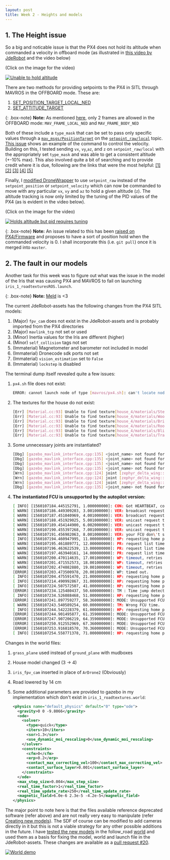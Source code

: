 ```yaml
---
layout: post
title: Week 2 - Heights and models
---
```


## 1. The Height issue

So a big and noticable issue is that the PX4 does not hold its altitude when commanded a velocity in offboard mode (as illustrated in [this video by JdeRobot](https://www.youtube.com/watch?v=x3U_V2lc4LQ) and the video below)

(Click on the image for the video)

[![Unable to hold altitude](http://img.youtube.com/vi/wng4TO8XjqQ/0.jpg)](http://www.youtube.com/watch?v=wng4TO8XjqQ "Height issue")

There are two methods for providing setpoints to the PX4 in SITL through MAVROS in the OFFBOARD mode. These are:

1. [SET_POSITION_TARGET_LOCAL_NED](https://mavlink.io/en/messages/common.html#SET_POSITION_TARGET_LOCAL_NED)
2. [SET_ATTITUDE_TARGET](https://mavlink.io/en/messages/common.html#SET_ATTITUDE_TARGET)

{: .box-note}
**Note:** As mentioned [here](https://docs.px4.io/en/flight_modes/offboard.html), only 2 frames are allowed in the OFFBOARD mode: `MAV_FRAME_LOCAL_NED` and `MAV_FRAME_BODY_NED`

Both of these include a `type_mask` that can be set to pass only specific values through a [`mav_msgs/PositionTarget`](http://docs.ros.org/api/mavros_msgs/html/msg/PositionTarget.html) on the [`setpoint_raw/local`](http://wiki.ros.org/mavros#mavros.2BAC8-Plugins.setpoint_raw) topic. [This issue](https://github.com/mavlink/mavros/issues/792#issuecomment-328018718) shows an example of the command to control the velocity. Building on this, I tested sending `vx`, `vy`,`az`, and `z` on `setpoint_raw/local` with the appropriately set `type_mask` and was able to get a consistent altitude (+-10% max). This also involved quite a bit of searching and to provide credit where it is due, following are the links that were the most helpful:
[\[1\]](http://answers.ros.org/question/251356/mavros-simultaneous-position-and-velocity-control/)
[\[2\]](https://github.com/mavlink/mavros/issues/794)
[\[3\]](https://github.com/mavlink/mavros/issues/402)
[\[4\]](https://github.com/mavlink/mavros/issues/1074)
[\[5\]](https://github.com/mavlink/mavros/issues/471)

Finally, I [modified DroneWrapper](https://github.com/TheRoboticsClub/colab-gsoc2019-Nikhil_Khedekar/blob/master/catkin_ws/src/drone_exercises/src/drone_wrapper.py) to use `setpoint_raw` instead of the `setpoint_position` or `setpoint_velocity` which can now be commanded to move with any particular `vx`, `vy` and `az` to hold a given altitude (`z`). The altitude tracking is now only limited by the tuning of the PID values of the PX4 (as is evident in the video below).

(Click on the image for the video)

[![Holds altitude but pid requires tuning](http://img.youtube.com/vi/T9zrcGUN0II/0.jpg)](http://www.youtube.com/watch?v=T9zrcGUN0II "Height fix")

{: .box-note}
**Note:** An issue related to this has been [raised on PX4/Firmware](https://github.com/PX4/Firmware/issues/12206) and proposes to have a sort of position hold when the commanded velocity is 0. I shall incorporate this (i.e. `git pull`) once it is merged into `master`.

## 2. The fault in our models

Another task for this week was to figure out what was the issue in the model of the Iris that was causing PX4 and MAVROS to fail on launching `iris_1_roadtexturesROS.launch`.

{: .box-note}
**Note:** [Meld](https://meldmerge.org/) is <3

The current JdeRobot-assets has the following changes from the PX4 SITL models:

1. (Major) `fpv_cam` does not exist in the JdeRobot-assets and is probably imported from the PX4 directories
2. (Major) `mavlink_tcp` not set or used
3. (Minor) Inertia values for the Iris are different (higher)
4. (Minor) `self_collision` tags not set
5. (Immaterial) Magnetometer and barometer not included in model
6. (Immaterial) Dronecode sdk ports not set
7. (Immaterial) `vision_estimation` set to `False`
8. (Immaterial) `lockstep` is disabled

The terminal dump itself revealed quite a few issues:

1. `px4.sh` file does not exist:

    ```bash
    ERROR: cannot launch node of type [mavros/px4.sh]: can't locate node [px4.sh] in package [mavros]
    ```

2. The textures for the house do not exist:

    ```bash
    [Err] [Material.cc:93] Unable to find texture[house_4/materials/Steel_Brushed_Stainless.png] in path[/opt/jderobot/share/jderobot/gazebo/models/house_4/meshes]
    [Err] [Material.cc:93] Unable to find texture[house_4/materials/Wood_Veneer_01.png] in path[/opt/jderobot/share/jderobot/gazebo/models/house_4/meshes]
    [Err] [Material.cc:93] Unable to find texture[house_4/materials/Brick_Antique_01.png] in path[/opt/jderobot/share/jderobot/gazebo/models/house_4/meshes]
    [Err] [Material.cc:93] Unable to find texture[house_4/materials/Roofing_Tile_Spanish.png] in path[/opt/jderobot/share/jderobot/gazebo/models/house_4/meshes]
    [Err] [Material.cc:93] Unable to find texture[house_4/materials/Blinds_Roman_Hobbled_Blue.png] in path[/opt/jderobot/share/jderobot/gazebo/models/house_4/meshes]
    [Err] [Material.cc:93] Unable to find texture[house_4/materials/Translucent_Glass_Gold.png] in path[/opt/jderobot/share/jderobot/gazebo/models/house_4/meshes]
    ```

3. Some unnecessary joints are instantiated? 

    ```bash
    [Dbg] [gazebo_mavlink_interface.cpp:135] <joint_name> not found for channel[0] no joint control will be performed for this channel.
    [Dbg] [gazebo_mavlink_interface.cpp:135] <joint_name> not found for channel[1] no joint control will be performed for this channel.
    [Dbg] [gazebo_mavlink_interface.cpp:135] <joint_name> not found for channel[2] no joint control will be performed for this channel.
    [Dbg] [gazebo_mavlink_interface.cpp:135] <joint_name> not found for channel[3] no joint control will be performed for this channel.
    [Wrn] [gazebo_mavlink_interface.cpp:124] joint [zephyr_delta_wing::propeller_joint] not found for channel[4] no joint control for this channel.
    [Wrn] [gazebo_mavlink_interface.cpp:124] joint [zephyr_delta_wing::flap_left_joint] not found for channel[5] no joint control for this channel.
    [Wrn] [gazebo_mavlink_interface.cpp:124] joint [zephyr_delta_wing::flap_right_joint] not found for channel[6] no joint control for this channel.
    [Dbg] [gazebo_mavlink_interface.cpp:135] <joint_name> not found for channel[7] no joint control will be performed for this channel.
    ```

4. **The instantiated FCU is unsupported by the autopilot version:**

    ```bash
    [ INFO] [1560107184.445152791, 1.000000000]: CON: Got HEARTBEAT, connected. FCU: No valid autopilot
    [ WARN] [1560107186.449309203, 3.001000000]: VER: broadcast request timeout, retries left 4
    [ WARN] [1560107187.451040969, 4.001000000]: VER: broadcast request timeout, retries left 3
    [ WARN] [1560107188.451929025, 5.001000000]: VER: unicast request timeout, retries left 2
    [ WARN] [1560107189.454144900, 6.002000000]: VER: unicast request timeout, retries left 1
    [ WARN] [1560107190.455397268, 7.001000000]: VER: unicast request timeout, retries left 0
    [ WARN] [1560107191.456982063, 8.001000000]: VER: your FCU don\'t support AUTOPILOT_VERSION, switched to default capabilities
    [ INFO] [1560107194.460947995, 11.000000000]: HP: requesting home position
    [ WARN] [1560107195.461889771, 12.000000000]: PR: request list timeout, retries left 2
    [ WARN] [1560107196.463622539, 13.000000000]: PR: request list timeout, retries left 1
    [ WARN] [1560107197.463940161, 14.000000000]: PR: request list timeout, retries left 0
    [ WARN] [1560107200.470114635, 17.001000000]: WP: timeout, retries left 2
    [ WARN] [1560107201.471552573, 18.001000000]: WP: timeout, retries left 1
    [ WARN] [1560107202.474082880, 19.001000000]: WP: timeout, retries left 0
    [ERROR] [1560107203.473500978, 20.001000000]: WP: timed out.
    [ INFO] [1560107204.475591470, 21.000000000]: HP: requesting home position
    [ INFO] [1560107214.490992867, 31.000000000]: HP: requesting home position
    [ INFO] [1560107224.507572507, 41.000000000]: HP: requesting home position
    [ERROR] [1560107234.125480437, 50.600000000]: TM : Time jump detected. Resetting time synchroniser.
    [ INFO] [1560107234.526088468, 51.000000000]: HP: requesting home position
    [ERROR] [1560107241.897759277, 58.360000000]: MODE: Unsupported FCU
    [ WARN] [1560107243.540589254, 60.000000000]: TM: Wrong FCU time.
    [ INFO] [1560107244.542228379, 61.000000000]: HP: requesting home position
    [ERROR] [1560107244.901495877, 61.359000000]: MODE: Unsupported FCU
    [ERROR] [1560107247.907206219, 64.359000000]: MODE: Unsupported FCU
    [ERROR] [1560107250.912552969, 67.360000000]: MODE: Unsupported FCU
    [ERROR] [1560107253.916818570, 70.360000000]: MODE: Unsupported FCU
    [ INFO] [1560107254.558771378, 71.000000000]: HP: requesting home position
    ```

Changes in the world files:

1. `grass_plane` used instead of `ground_plane` with mudboxes
2. House model changed (3 -> 4)
3. `iris_fpv_cam` inserted in place of `ArDrone2` (Obviously)
4. Road lowered by 14 cm
5. Some additional parameters are provided to gazebo in my implementation which don't exist in `iris_1_roadtextures.world`:

    ```xml
    <physics name="default_physics" default="0" type="ode">
      <gravity>0 0 -9.8066</gravity>
      <ode>
        <solver>
          <type>quick</type>
          <iters>10</iters>
          <sor>1.3</sor>
          <use_dynamic_moi_rescaling>0</use_dynamic_moi_rescaling>
        </solver>
        <constraints>
          <cfm>0</cfm>
          <erp>0.2</erp>
          <contact_max_correcting_vel>100</contact_max_correcting_vel>
          <contact_surface_layer>0.001</contact_surface_layer>
        </constraints>
      </ode>
      <max_step_size>0.004</max_step_size>
      <real_time_factor>1</real_time_factor>
      <real_time_update_rate>250</real_time_update_rate>
      <magnetic_field>6.0e-6 2.3e-5 -4.2e-5</magnetic_field>
    </physics>
    ```

The major point to note here is that the files available reference deprecated software (refer above) and are not really very easy to manipulate (refer [Creating new models](https://theroboticsclub.github.io/colab-gsoc2019-Nikhil_Khedekar/2019-05-30-creating_new_models/)). The SDF of course can be modified to add cameras directly in it but this is not a viable strategy for any other possible additions in the future. I have [tested the new models](https://github.com/TheRoboticsClub/colab-gsoc2019-Nikhil_Khedekar/tree/master/catkin_ws/src/drone_exercises/launch) in the follow_road [world](https://github.com/TheRoboticsClub/colab-gsoc2019-Nikhil_Khedekar/tree/master/catkin_ws/src/drone_exercises/worlds) and used them as a basis for fixing the model, world and launch file in the JdeRobot-assets. These changes are available as a [pull request #20](https://github.com/JdeRobot/assets/pull/20).

[![World demo](http://img.youtube.com/vi/_afQu1fzseg/0.jpg)](http://www.youtube.com/watch?v=_afQu1fzseg "World demo")
